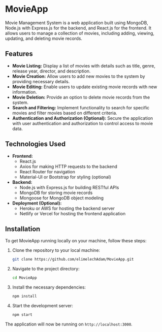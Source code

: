 
# MovieApp

Movie Management System is a web application built using MongoDB, Node.js with Express.js for the backend, and React.js for the frontend. It allows users to manage a collection of movies, including adding, viewing, updating, and deleting movie records.

## Features

- **Movie Listing:** Display a list of movies with details such as title, genre, release year, director, and description.
- **Movie Creation:** Allow users to add new movies to the system by providing necessary details.
- **Movie Editing:** Enable users to update existing movie records with new information.
- **Movie Deletion:** Provide an option to delete movie records from the system.
- **Search and Filtering:** Implement functionality to search for specific movies and filter movies based on different criteria.
- **Authentication and Authorization (Optional):** Secure the application with user authentication and authorization to control access to movie data.

## Technologies Used

- **Frontend:**
  - React.js
  - Axios for making HTTP requests to the backend
  - React Router for navigation
  - Material-UI or Bootstrap for styling (optional)
- **Backend:**
  - Node.js with Express.js for building RESTful APIs
  - MongoDB for storing movie records
  - Mongoose for MongoDB object modeling
- **Deployment (Optional):**
  - Heroku or AWS for hosting the backend server
  - Netlify or Vercel for hosting the frontend application

## Installation

To get MovieApp running locally on your machine, follow these steps:

1. Clone the repository to your local machine:
   ```sh
   git clone https://github.com/elimelechAdam/MovieApp.git
   ```
2. Navigate to the project directory:
   ```sh
   cd MovieApp
   ```
3. Install the necessary dependencies:
   ```sh
   npm install
   ```
4. Start the development server:
   ```sh
   npm start
   ```
The application will now be running on `http://localhost:3000`.
